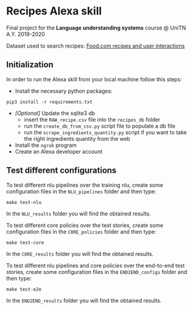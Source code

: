 # Recipes Alexa skill

Final project for the **Language understanding systems** course @ UniTN A.Y. 2019-2020

Dataset used to search recipes: [Food.com recipes and user interactions](https://www.kaggle.com/shuyangli94/food-com-recipes-and-user-interactions?select=RAW_recipes.csv)

## Initialization
In order to run the Alexa skill from your local machine follow this steps:
- Install the necessary python packages:
```shell script
pip3 install -r requirements.txt
```

- *[Optional]* Update the sqlite3 db 
    * insert the `RAW_recipe.csv` file into the `recipes_db` folder
    * run the `create_db_from_csv.py` script file to populate a db file
    * run the `scrape_ingredients_quantity.py` script if you want to take the right ingredients quantity from the web
- Install the `ngrok` program
- Create an Alexa developer account

## Test different configurations
To test different nlu pipelines over the training nlu, create some configuration files in the `NLU_pipelines` folder and then type:
```shell script
make test-nlu
```
In the `NLU_results` folder you will find the obtained results.

To test different core policies over the test stories, create some configuration files in the `CORE_policies` folder and then type:
```shell script
make test-core
```
In the `CORE_results` folder you will find the obtained results.

To test different nlu pipelines and core policies over the end-to-end test stories, create some configuration files in the `END2END_configs` folder and then type:
```shell script
make test-e2e
```
In the `END2END_results` folder you will find the obtained results.


